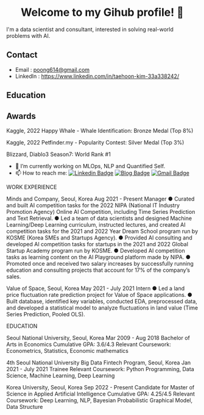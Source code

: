 <h1 align="center">Welcome to my Gihub profile! 🙌</h1>

I'm a data scientist and consultant, interested in solving real-world problems with AI.

## Contact
- Email : poong614@gmail.com
- LinkedIn : https://www.linkedin.com/in/taehoon-kim-33a338242/

## Education

## Awards

Kaggle, 2022 Happy Whale - Whale Identification: Bronze Medal (Top 8%)

Kaggle, 2022 Petfinder.my - Popularity Contest: Silver Medal (Top 3%)

Blizzard, Diablo3 Season7: World Rank #1


- 🔭 I’m currently working on MLOps, NLP and Quantified Self.
- 📫 How to reach me: [![Linkedin Badge](https://img.shields.io/badge/-Linkedin-4169E1?style=flat-square&logo=Linkedin&logoColor=white&&link=https://www.linkedin.com/in/vividha-rawat-761905143/)](https://www.linkedin.com/in/dongjun-lee/)
[![Blog Badge](https://img.shields.io/badge/-Blog-000?style=flat-square&logo=Github&logoColor=white&&link=https://dongjunlee.github.io/)](https://dongjunlee.github.io/)
[![Gmail Badge](https://img.shields.io/badge/-Gmail-c14438?style=flat-square&logo=Gmail&logoColor=white&link=mailto:rvividha@gmail.com)](mailto:humanbrain.djlee@gmail.com)
<!--
**typhoong/typhoong** is a ✨ _special_ ✨ repository because its `README.md` (this file) appears on your GitHub profile.

Here are some ideas to get you started:

- 🔭 I’m currently working on ...
- 🌱 I’m currently learning ...
- 👯 I’m looking to collaborate on ...
- 🤔 I’m looking for help with ...
- 💬 Ask me about ...
- 📫 How to reach me: ...
- 😄 Pronouns: ...
- ⚡ Fun fact: ...
-->

WORK EXPERIENCE

Minds and Company, Seoul, Korea                                                                                                     Aug 2021 - Present
Manager
●	Curated and built AI competition tasks for the 2022 NIPA (National IT Industry Promotion Agency) Online AI Competition, including Time Series Prediction and Text Retrieval.
●	Led a team of data scientists and designed Machine Learning/Deep Learning curriculum, instructed lectures, and created AI competition tasks for the 2021 and 2022 Year Dream School program run by KOSME (Korea SMEs and Startups Agency).
●	Provided AI consulting and developed AI competition tasks for startups in the 2021 and 2022 Global Startup Academy program run by KOSME.
●	Developed AI competition tasks as learning content on the AI Playground platform made by NIPA.
●	Promoted once and received two salary increases by successfully running education and consulting projects that account for 17% of the company’s sales.

Value of Space, Seoul, Korea                                                                                                                       May 2021 - July 2021
Intern
●	Led a land price fluctuation rate prediction project for Value of Space applications.
●	Built database, identified key variables, conducted EDA, preprocessed data, and developed a statistical model to analyze fluctuations in land value (Time Series Prediction, Pooled OLS).


EDUCATION

Seoul National University, Seoul, Korea                                                                                                                                                                                                                                                                                                                                    Mar 2009 - Aug 2018
Bachelor of Arts in Economics
Cumulative GPA: 3.6/4.3
Relevant Coursework: Econometrics, Statistics, Economic mathematics

4th Seoul National University Big Data Fintech Program, Seoul, Korea                                                              Jan 2021 - July 2021
Trainee
Relevant Coursework: Python Programming, Data Science, Machine Learning, Deep Learning

Korea University, Seoul, Korea                                                                                                                                                                                                                                                                                                                                                                          Sep 2022 - Present
Candidate for Master of Science in Applied Artificial Intelligence
Cumulative GPA: 4.25/4.5
Relevant Coursework: Deep Learning, NLP, Bayesian Probabilistic Graphical Model, Data Structure


